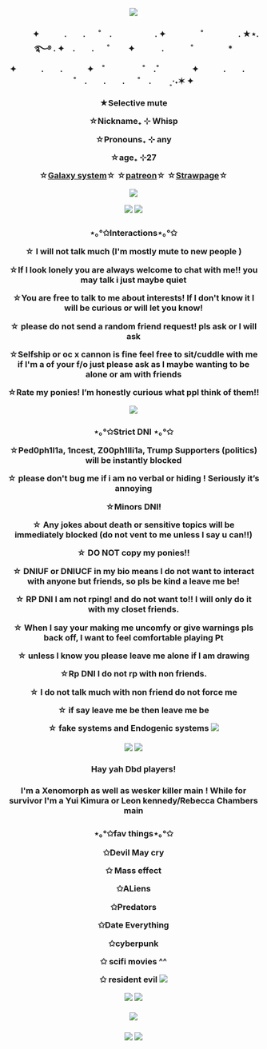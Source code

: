 <p align="center">
  <img src=https://64.media.tumblr.com/2e933a69c586158aec09256fa9259ae2/4c03cf772ce7f671-11/s2048x3072/067f29c1ba761d313ec0abca6db06cf9f54d485d.pnj>

<h3 align="center"> 　　　✦　　　.　　. 　 ˚　.　　　　　 . ✦　　　 　˚　　　　 . ★⋆. ࿐࿔            . ✦　.　　. 　 ˚　 　✦
　　　.   　　˚　　 　　*　　 　　✦　　　.　　.　　　✦　˚ 　　　　 ˚　.˚　　　　✦　　　.　　. 　 ˚　.　　.　　. 　 ˚　.　　   ˳·˖✶   ✦　　
<h3 align="center"> 
  ★Selective mute

☆Nickname₊ ⊹ Whisp

☆Pronouns₊ ⊹ any

☆age₊ ⊹27

☆[Galaxy system](https://pluralkit.xyz/s/ucahsy)☆
☆[patreon](https://www.patreon.com/c/whispycrispy)☆
☆[Strawpage](https://whisp.straw.page)☆
<p align="center">
  <img src=https://64.media.tumblr.com/c4153c321a0f8afe0473bba118c568e8/49833ea7a3e178f3-5a/s1280x1920/b0861bf5a0cabd65c91272cb63b908e532540dc9.gifv>
  
<p align="center">
  <img src=https://images.hdqwalls.com/download/leon-kennedy-resident-evil-game-te-3840x2160.jpg>
  <img src=https://64.media.tumblr.com/c4153c321a0f8afe0473bba118c568e8/49833ea7a3e178f3-5a/s1280x1920/b0861bf5a0cabd65c91272cb63b908e532540dc9.gifv>
 <h3 align="center">⋆｡°✩Interactions⋆｡°✩

☆ I will not talk much (I'm mostly mute to new people )

☆If I look lonely you are always welcome to chat with me!! you may talk i just maybe quiet

☆You are free to talk to me about interests! If I don't know it I will be curious or will let you know!

☆ please do not send a random friend request! pls ask or I will ask

☆Selfship or oc x cannon is fine feel free  to sit/cuddle with me  if I'm a of your f/o just please ask as I maybe wanting to be alone or am with friends 

☆Rate my ponies! I’m honestly curious what ppl think of them!!
   
   <img src=https://64.media.tumblr.com/c4153c321a0f8afe0473bba118c568e8/49833ea7a3e178f3-5a/s1280x1920/b0861bf5a0cabd65c91272cb63b908e532540dc9.gifv>
  
   <h3 align="center"> ⋆｡°✩Strict DNI ⋆｡°✩

☆Ped0ph1l1a, 1ncest, Z00ph1lli1a, Trump Supporters (politics) will be instantly blocked

☆ please don't bug me if i am no verbal or hiding ! Seriously it’s annoying

☆Minors DNI!

☆ Any jokes about death or sensitive topics will be immediately blocked (do not vent to me unless I say u can!!)

☆ DO NOT copy my ponies!!

☆ DNIUF or DNIUCF in my bio means I do not want to interact with anyone but friends, so pls be kind a leave me be!

☆ RP DNI I am not rping! and do not want to!! I will only do it with my closet friends.

☆ When I say your making me uncomfy or give warnings pls back off, I want to feel comfortable playing Pt

☆ unless I know you please leave me alone if I am drawing

☆Rp DNI I do not rp with non friends.

☆ I do not talk much with non friend do not force me

☆ if say leave me be then leave me be

☆ fake systems and Endogenic systems
  <img src=https://64.media.tumblr.com/c4153c321a0f8afe0473bba118c568e8/49833ea7a3e178f3-5a/s1280x1920/b0861bf5a0cabd65c91272cb63b908e532540dc9.gifv>
  
 <h5 align="center">
  <img src=https://media1.tenor.com/m/7KCicCWYXWwAAAAd/treat-leon.gif >
   
  <img src=https://64.media.tumblr.com/c4153c321a0f8afe0473bba118c568e8/49833ea7a3e178f3-5a/s1280x1920/b0861bf5a0cabd65c91272cb63b908e532540dc9.gifv>
  
 <h3 align="center"> Hay yah Dbd players!
   
 <h3 align="center"> I'm a Xenomorph as well as wesker killer main ! While for survivor I'm a Yui Kimura or Leon kennedy/Rebecca Chambers main

<h3 align="center"> ⋆｡°✩fav things⋆｡°✩

  
✩Devil May cry

✩ Mass effect

✩ALiens 

✩Predators

✩Date Everything

✩cyberpunk

✩ scifi movies ^^
    
✩ resident evil 
  <img src=https://64.media.tumblr.com/c4153c321a0f8afe0473bba118c568e8/49833ea7a3e178f3-5a/s1280x1920/b0861bf5a0cabd65c91272cb63b908e532540dc9.gifv>


    
   <img src=https://camo.githubusercontent.com/6d675ede520204f592aa66927e807f011c6c2af43e21013c86710647d4ce59f3/68747470733a2f2f707265766965772e726564642e69742f7237756a6f31643637306a66312e6a7065673f77696474683d3634302663726f703d736d617274266175746f3d7765627026733d33363733383164306561356232346536626662623231336535613330376633616630663335663037>

   
  <img src=https://64.media.tumblr.com/c4153c321a0f8afe0473bba118c568e8/49833ea7a3e178f3-5a/s1280x1920/b0861bf5a0cabd65c91272cb63b908e532540dc9.gifv>
   <h5 align="center">
  
<img src=https://media1.tenor.com/m/3lTVzGtF6VkAAAAC/umbrella-corporation.gif>
       <h5 align="center">
         

  
  <img src=https://media1.tenor.com/m/IgxBGbSz2k4AAAAd/leon-resident-evil-4.gif>
  
  <img src=https://64.media.tumblr.com/cc3713193d1d180d060c70ff3ac314b1/4c03cf772ce7f671-74/s2048x3072/9d5a65d1dfef1c5794acb51c60e3db28d6c82edb.pnj>

<!--
**whispycrispy/whispycrispy** is a ✨ _special_ ✨ repository because its `README.md` (this file) appears on your GitHub profile.

Here are some ideas to get you started:

- 🔭 I’m currently working on ...
- 🌱 I’m currently learning ...
- 👯 I’m looking to collaborate on ...
- 🤔 I’m looking for help with ...
- 💬 Ask me about ...
- 📫 How to reach me: ...
- 😄 Pronouns: ...
- ⚡ Fun fact: ...
-->
